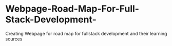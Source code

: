 # Webpage-Road-Map-For-Full-Stack-Development-
Creating  Webpage for road map for fullstack development and their learning sources

